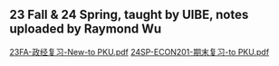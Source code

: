 ## 23 Fall & 24 Spring, taught by UIBE, notes uploaded by Raymond Wu 
[23FA-政经复习-New-to PKU.pdf](https://ghproxy.wjsphy.top/https://raw.githubusercontent.com/StephenQSstarThomas/Lecture-Notes/main/政治经济学原理/23FA-政经复习-New-to%20PKU.pdf)
[24SP-ECON201-期末复习-to PKU.pdf](https://ghproxy.wjsphy.top/https://raw.githubusercontent.com/StephenQSstarThomas/Lecture-Notes/main/政治经济学原理/24SP-ECON201-期末复习-to%20PKU.pdf)
